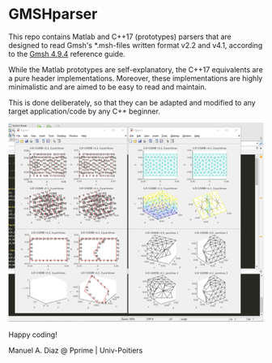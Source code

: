 # GMSHparser
This repo contains Matlab and C++17 (prototypes) parsers that are designed to read Gmsh's *.msh-files written format v2.2 and v4.1, according to the [Gmsh 4.9.4](https://gmsh.info/doc/texinfo/gmsh.html) reference guide.

While the Matlab prototypes are self-explanatory, the C++17 equivalents are a pure header implementations. Moreover, these implementations are highly minimalistic and are aimed to be easy to read and maintain.

This is done deliberately, so that they can be adapted and modified to any target application/code by any C++ beginner.

![](figures\ScreenCapture.png)

Happy coding!

Manuel A. Diaz @ Pprime | Univ-Poitiers